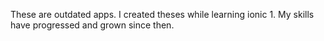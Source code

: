 These are outdated apps. I created theses while learning ionic 1. My skills have progressed and grown since then.
